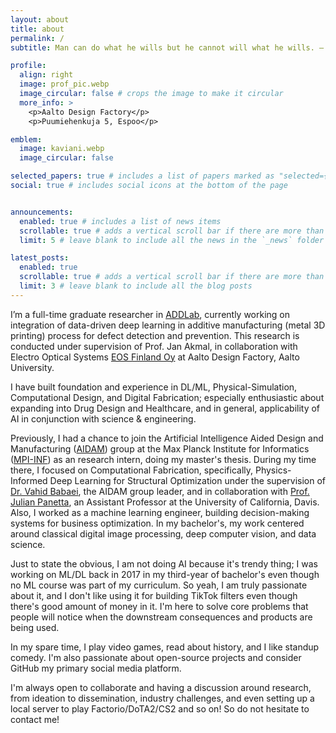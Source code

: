 ```yaml
---
layout: about
title: about
permalink: /
subtitle: Man can do what he wills but he cannot will what he wills. — Arthur Schopenhauer

profile:
  align: right
  image: prof_pic.webp
  image_circular: false # crops the image to make it circular
  more_info: >
    <p>Aalto Design Factory</p>
    <p>Puumiehenkuja 5, Espoo</p>

emblem:
  image: kaviani.webp
  image_circular: false

selected_papers: true # includes a list of papers marked as "selected={true}"
social: true # includes social icons at the bottom of the page


announcements:
  enabled: true # includes a list of news items
  scrollable: true # adds a vertical scroll bar if there are more than 3 news items
  limit: 5 # leave blank to include all the news in the `_news` folder

latest_posts:
  enabled: true
  scrollable: true # adds a vertical scroll bar if there are more than 3 new posts items
  limit: 3 # leave blank to include all the blog posts
---
```


I’m a full-time graduate researcher in <a href="https://www.aalto.fi/en/school-of-engineering/addlab-aalto-university-digital-design-laboratory-0">ADDLab</a>, currently working on integration of data-driven deep learning in additive manufacturing (metal 3D printing) process for defect detection and prevention. This research is conducted under supervision of Prof. Jan Akmal, in collaboration with Electro Optical Systems <a href="https://www.eos.info/">EOS Finland Oy</a> at Aalto Design Factory, Aalto University.

I have built foundation and experience in DL/ML, Physical-Simulation, Computational Design, and Digital Fabrication; especially enthusiastic about expanding into Drug Design and Healthcare, and in general, applicability of AI in conjunction with science & engineering.

Previously, I had a chance to join the Artificial Intelligence Aided Design and Manufacturing (<a href="https://aidam.mpi-inf.mpg.de/">AIDAM</a>) group at the Max Planck Institute for Informatics (<a href="https://www.mpi-inf.mpg.de/home/">MPI-INF</a>) as an research intern, doing my master's thesis. During my time there, I focused on Computational Fabrication, specifically, Physics-Informed Deep Learning for Structural Optimization under the supervision of <a href="https://aidam.mpi-inf.mpg.de/?view=people_vahid">Dr. Vahid Babaei</a>, the AIDAM group leader, and in collaboration with <a href="https://julianpanetta.com/">Prof. Julian Panetta</a>, an Assistant Professor at the University of California, Davis. Also, I worked as a machine learning engineer, building decision-making systems for business optimization. In my bachelor's, my work centered around classical digital image processing, deep computer vision, and data science.

Just to state the obvious, I am not doing AI because it's trendy thing; I was working on ML/DL back in 2017 in my third-year of bachelor's even though no ML course was part of my curriculum. So yeah, I am truly passionate about it, and I don't like using it for building TikTok filters even though there's good amount of money in it. I'm here to solve core problems that people will notice when the downstream consequences and products are being used.

In my spare time, I play video games, read about history, and I like standup comedy. I'm also passionate about open-source projects and consider GitHub my primary social media platform.

I'm always open to collaborate and having a discussion around research, from ideation to dissemination, industry challenges, and even setting up a local server to play Factorio/DoTA2/CS2 and so on! So do not hesitate to contact me!
